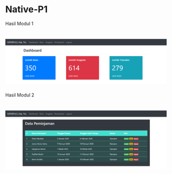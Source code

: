 # Native-P1
Hasil Modul 1
# ![Alt Text](https://github.com/Tio304/Native-P1/blob/master/Modul%201(rev)%20(1).PNG)

Hasil Modul 2
# ![Alt Text](https://github.com/Tio304/Native-P1/blob/master/Modul%202(rev).PNG)
